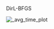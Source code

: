 DirL-BFGS







![_avg_time_plot](<img src="https://github.com/user-attachments/assets/43483f97-8d63-4017-af45-9ae2838c0bbc" width="4">)

